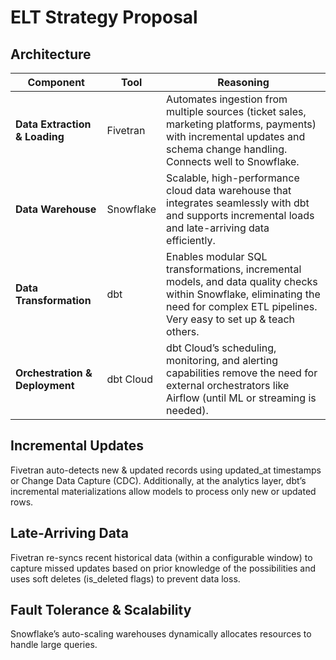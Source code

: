# ELT Strategy Proposal

## Architecture 

| **Component**               | **Tool**        | **Reasoning** |
|-----------------------------|----------------|----------------------|
| **Data Extraction & Loading**  | Fivetran    | Automates ingestion from multiple sources (ticket sales, marketing platforms, payments) with incremental updates and schema change handling. Connects well to Snowflake.|
| **Data Warehouse**            | Snowflake   | Scalable, high-performance cloud data warehouse that integrates seamlessly with dbt and supports incremental loads and late-arriving data efficiently. |
| **Data Transformation**       | dbt | Enables modular SQL transformations, incremental models, and data quality checks within Snowflake, eliminating the need for complex ETL pipelines. Very easy to set up & teach others. |
| **Orchestration & Deployment** | dbt Cloud  | dbt Cloud’s scheduling, monitoring, and alerting capabilities remove the need for external orchestrators like Airflow (until ML or streaming is needed). |

## Incremental Updates

Fivetran auto-detects new & updated records using updated_at timestamps or Change Data Capture (CDC). Additionally, at the analytics layer, dbt’s incremental materializations allow models to process only new or updated rows.

## Late-Arriving Data

Fivetran re-syncs recent historical data (within a configurable window) to capture missed updates based on prior knowledge of the possibilities and uses soft deletes (is_deleted flags) to prevent data loss.

## Fault Tolerance & Scalability

Snowflake’s auto-scaling warehouses dynamically allocates resources to handle large queries. 

